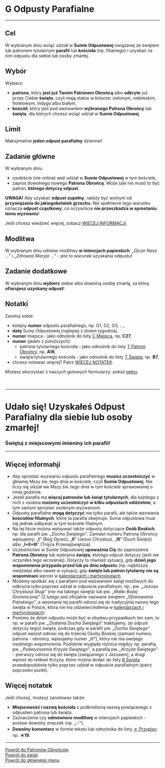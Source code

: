 # <span class="status status-list"><span class="status status-list">G</span> Odpusty Parafialne</span>
---
## Cel
W <span class="selected-day-info">wybranym dniu</span> wziąć udział w **Sumie Odpustowej** związanej ze świętem lub patronem tytularnym **parafii** lub **kościoła** (np. filialnego) i uzyskać na nim odpustu dla siebie lub osoby zmarłej.
## Wybór
Wybierz:
- **patrona**, który **jest już Twoim Patronem Obrońcą** albo **odkryte** już przez Ciebie **święto**, czyli mają status w kolorze: <span class="status status-green">zielonym</span>, <span class="status status-blue">niebieskim</span>, <span class="status status-violet">fioletowym</span>, <span class="status status-indigo">indygo</span> albo <span class="status status-white">białym</span>,
- **kościół**, który jest pod wezwaniem **wybranego Patrona Obrońcy** lub **święta**, dla których chcesz wziąć udział w **Sumie Odpustowej**.
## Limit
  Maksymalnie **jeden odpust parafialny** dziennie!
## Zadanie główne
W <span class="selected-day-info">wybranym dniu</span>:
- osobiście (nie online) weź udział w **Sumie Odpustowej** w tym kościele,
- zaproś dowolnego nowego **Patrona Obrońcę**. Może (ale nie musi) to być patron, **którego dotyczy odpust**.

**UWAGA!** Aby uzyskać **odpust zupełny**, należy być wolnym od **przywiązania do jakiegokolwiek grzechu**. Nie spełnienie tego warunku oznacza **odpust cząstkowy**, co oczywiście **nie przeszkadza w sprostaniu temu wyzwaniu**!

Jeśli chcesz wiedzieć więcej, zobacz [WIĘCEJ INFORMACJI](#odpusty-parafialne-wiecej-informacji).
## Modlitwa
W <span class="selected-day-info">wybranym dniu</span> odmów modlitwy **w intencjach papieskich**: _„Ojcze Nasz ...”_ i _„Zdrowaś Maryjo ...”_ - jest to warunek uzyskania odpustu!
## Zadanie dodatkowe
W <span class="selected-day-info">wybranym dniu</span> **wybierz** siebie albo dowolną osobę zmarłą, za którą **ofiarujesz uzyskany odpust**!
## Notatki
Zanotuj sobie:
- kolejny **numer** odpustu parafialnego, np. G1, G2, G3, ...,
- **datę** Sumy Odpustowej (najlepiej z dniem tygodnia),
- **numer** miejsca - jako odnośnik do listy [<span class="status status-list"><span class="status status-list">C</span> Miejsca</span>](miejsca.md), np. **C27**,
- **numer** (jeden z poniższych):
    - patrona tytularnego kościoła - jako odnośnik do listy [<span class="status status-list"><span class="status status-blue">T</span> Patroni Obrońcy</span>](patroni_obroncy.md), np. **A16**,
    - święta tytularnego kościoła - jako odnośnik do listy [<span class="status status-list"><span class="status status-white">T</span> Święta</span>](swieta.md), np. **B7**,
- chcesz notować więcej? Patrz [WIĘCEJ NOTATEK](#odpusty-parafialne-wiecej-notatek).

Możesz skorzystać z naszych gotowych formularzy: pokaż [pełny](../../pl/pdf/lista_v1_g_odpusty_parafialne.pdf).
<br />
<br />
<br />

---
# Udało się! Uzyskałeś Odpust Parafialny dla siebie lub osoby zmarłej!
### Świętuj z miejscowymi imieniny ich parafii!
---

## <span id="odpusty-parafialne-wiecej-informacji">Więcej informahji</span>
- Aby sprostać wyzwaniu odpustu parafialnego **musisz uczestniczyć** w głównej Mszy św. tego dnia w kościele, czyli **Sumie Odpustowej**. Nie liczy się udział we Mszy św. tego dnia w tym kościele sprawowanej o innej godzinie.
- Jeżeli parafia ma **więcej patronów lub świąt tytularnych**, dla każdego z nich z osobna **możemy uczestniczyć w kilku odpustach oddzielnie**, a tym samym sprostać osobnym wyzwaniom.
- Odpusty parafialne **mogą dotyczyć** nie tylko parafii, ale także wezwania **kościołów filialnych**, które ta parafia obejmuje. Suma odpustowa musi się jednak odbywać w tym kościele filialnym.
- Na tej liście można wpisywać także odpusty dotyczące **Osób Boskich**, np. dla parafii pw. _„Ducha Świętego”_. Zamiast numeru Patrona Obrońcy wpisujemy: „**I**” (Bóg Ojciec), „**II**” (Jezus Chrystus), „**III**” (Duch Święty) albo „**I+II+III**” (Trójca Przenajświętsza).
- Uczestnictwo w Sumie Odpustowej **upoważnia Cię** do zaproszenia **Patrona Obrońcy** lub wybrania **święta**, którego odpust dotyczy (jeśli nie uczyniłeś tego wcześniej). Dotyczy to również sytuacji, gdy **dzień jego wspomnienia przypada przed lub po dniu odpustu** (np. najbliższa niedziela) albo nawet w sytuacji, gdy **święto lub patron tytularny nie są wspominani** wprost w [kalendarzach i martyrologiach](jak_wybrac_patrona_lub_swieto_na_dany_dzien_roku.md).
- Możemy spotkać się z parafiami pod wezwaniem świąt możliwych do odkrycia tylko poprzez udział w odpuście parafialnym, np.: pw. _„Jezusa Chrystusa Sługi”_ (nie ma takiego święta) lub pw. _„Matki Bożej Gromnicznej”_ (2 lutego jest oficjalnie nazwane świętem _„Ofiarowania Pańskiego”_, a wezwanie tej parafii odnosi się do tradycyjnej nazwy tego święta w Polsce, która nie ma odzwierciedlenia w [kalendarzach i martyrologiach](jak_wybrac_patrona_lub_swieto_na_dany_dzien_roku.md)).
- Pomimo że dzień odpustu może być w obydwu przypadkach ten sam, to np. w parafii pw. _„Zesłania Ducha Świętego”_ traktujemy, że odpust dotyczy tegoż święta, podczas gdy w parafii pw. _„Ducha Świętego”_ odpust wprost odnosi się do trzeciej Osoby Boskiej (zamiast numeru patrona - obrońcy, wpisujemy numer „III”), który nie ma swojego osobnego wspomnienia. Podobnie wygląda różnica między np. parafią pw. _„Podwyższenia Krzyża Świętego”_, a parafią pw. _„Krzyża Świętego”_ - pierwszy odnosi się do święta (związanego z Jezusem), a drugi wprost do relikwii Krzyża, które można dodać do listy [<span class="status status-list"><span class="status status-white">B</span> Święta</span>](swieta.md) prawdopodobnie tylko poprzez udział w odpuście parafialnym (patrz poprzedni punkt).
## <span id="odpusty-parafialne-wiecej-notatek">Więcej notatek</span>
Jeśli chcesz, możesz zanotowac także:
- **Miejscowość i nazwę kościoła** z podkreśloną nazwą powiązanego z odpustem patrona lub święta.
- Zaznaczenie czy **odmówiono modlitwę** w intencjach papieskich - postaw dowolny znaczek (np. „✅”).
- **Dowolny komentarz** w formie tekstu lub odnośnika do listy [<span class="status status-list"><span class="status status-list">＊</span> Przypisy</span>](przypisy.md), np. **＊19**.

---
[Powrót do Patronów Obrońców](patroni_obroncy.md)  
[Powrót do świąt](swieta.md)  
[Powrót do głównego menu](index.md)
